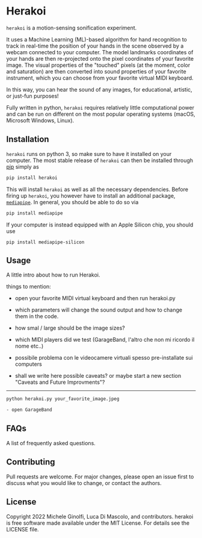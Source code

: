 # Herakoi 

`herakoi` is a motion-sensing sonification experiment. 

It uses a Machine Learning (ML)-based algorithm for hand recognition to track in real-time the position of your hands in the scene observed by a webcam connected to your computer. The model landmarks coordinates of your hands are then re-projected onto the pixel coordinates of your favorite image. The visual properties of the "touched" pixels (at the moment, color and saturation) are then converted into sound properties of your favorite instrument, which you can choose from your favorite virtual MIDI keyboard.

In this way, you can hear the sound of any images, for educational, artistic, or just-fun purposes!

Fully written in python, `herakoi` requires relatively little computational power and can be run on different on the most popular operating systems (macOS, Microsoft Windows, Linux). 


## Installation

`herakoi` runs on python 3, so make sure to have it installed on your computer. The most stable release of `herakoi` can then be installed through [pip](https://pip.pypa.io/en/stable/) simply as

```bash
pip install herakoi
```
This will install `herakoi` as well as all the necessary dependencies. Before firing up `herakoi`, you however have to install an additional package, [`mediapipe`](https://google.github.io/mediapipe/). In general, you should be able to do so via

```bash
pip install mediapipe
```
If your computer is instead equipped with an Apple Silicon chip, you should use

```
pip install mediapipe-silicon
```

## Usage

A little intro about how to run Herakoi.

things to mention:

- open your favorite MIDI virtual keyboard and then run herakoi.py 
- which parameters will change the sound output and how to change them in the code.

- how smal / large should be the image sizes?
- which MIDI players did we test (GarageBand, l'altro che non mi ricordo il nome etc..)
- possibile problema con le videocamere virtuali spesso pre-installate sui computers
- shall we write here possible caveats? or maybe start a new section "Caveats and Future Improvments"?

*** 


```bash
python herakoi.py your_favorite_image.jpeg

- open GarageBand
```


## FAQs

A list of frequently asked questions.

## Contributing

Pull requests are welcome. For major changes, please open an issue first to discuss what you would like to change, or contact the authors.

## License
Copyright 2022 Michele Ginolfi, Luca Di Mascolo, and contributors.
herakoi is free software made available under the MIT License. For details see the LICENSE file.
